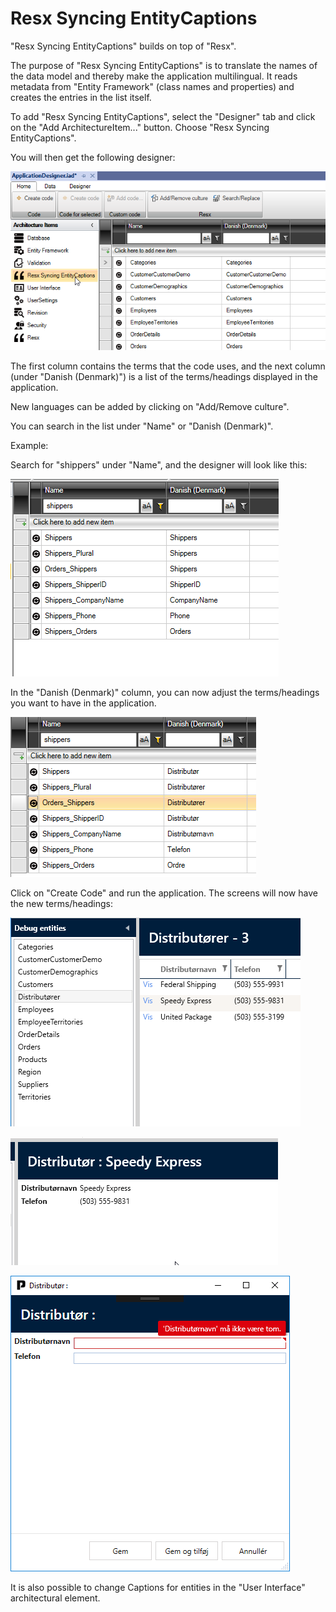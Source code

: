 # Resx Syncing EntityCaptions

"Resx Syncing EntityCaptions" builds on top of "Resx".

The purpose of "Resx Syncing EntityCaptions" is to translate the names of the data model and thereby make the application multilingual. It reads metadata from "Entity Framework" (class names and properties) and creates the entries in the list itself.

To add "Resx Syncing EntityCaptions", select the "Designer" tab and click on the "Add ArchitectureItem..." button. Choose "Resx Syncing EntityCaptions".

You will then get the following designer:

![Alt text](media/captions.png)

The first column contains the terms that the code uses, and the next column (under "Danish (Denmark)") is a list of the terms/headings displayed in the application.

New languages can be added by clicking on "Add/Remove culture".

You can search in the list under "Name" or "Danish (Denmark)".

Example:

Search for "shippers" under "Name", and the designer will look like this:

![](../media/captions_1.png)

In the "Danish (Denmark)" column, you can now adjust the terms/headings you want to have in the application.

![](../media/captions_2.png)

Click on "Create Code" and run the application. The screens will now have the new terms/headings:

![](../media/captions_3.png)

![](../media/captions_4.png)

![](../media/captions_5.png)

It is also possible to change Captions for entities in the "User Interface" architectural element.